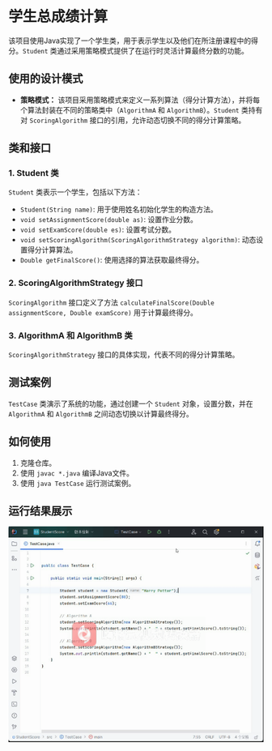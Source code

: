 # 学生总成绩计算

该项目使用Java实现了一个学生类，用于表示学生以及他们在所注册课程中的得分。`Student` 类通过采用策略模式提供了在运行时灵活计算最终分数的功能。

## 使用的设计模式

- **策略模式：** 该项目采用策略模式来定义一系列算法（得分计算方法），并将每个算法封装在不同的策略类中（`AlgorithmA` 和 `AlgorithmB`）。`Student` 类持有对 `ScoringAlgorithm` 接口的引用，允许动态切换不同的得分计算策略。

## 类和接口

### 1. Student 类

`Student` 类表示一个学生，包括以下方法：

- `Student(String name)`: 用于使用姓名初始化学生的构造方法。
- `void setAssignmentScore(double as)`: 设置作业分数。
- `void setExamScore(double es)`: 设置考试分数。
- `void setScoringAlgorithm(ScoringAlgorithmStrategy algorithm)`: 动态设置得分计算算法。
- `Double getFinalScore()`: 使用选择的算法获取最终得分。

### 2. ScoringAlgorithmStrategy 接口

`ScoringAlgorithm` 接口定义了方法 `calculateFinalScore(Double assignmentScore, Double examScore)` 用于计算最终得分。

### 3. AlgorithmA 和 AlgorithmB 类

`ScoringAlgorithmStrategy` 接口的具体实现，代表不同的得分计算策略。

## 测试案例

`TestCase` 类演示了系统的功能，通过创建一个 `Student` 对象，设置分数，并在 `AlgorithmA` 和 `AlgorithmB` 之间动态切换以计算最终得分。

## 如何使用

1. 克隆仓库。
2. 使用 `javac *.java` 编译Java文件。
3. 使用 `java TestCase` 运行测试案例。

## 运行结果展示

![Result.gif](img%2FResult.gif)
